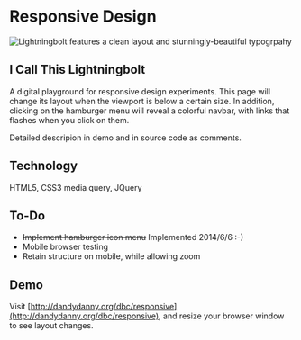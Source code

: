 Responsive Design
=================

![Lightningbolt features a clean layout and stunningly-beautiful typogrpahy](http://i29.photobucket.com/albums/c259/dandydanny/DEV/ResponsiveTest_zps6fe0d430.png)

## I Call This Lightningbolt
A digital playground for responsive design experiments. This page will change its layout when the viewport is below a certain size. In addition, clicking on the hamburger menu will reveal a colorful navbar, with links that flashes when you click on them.

Detailed descripion in demo and in source code as comments.

## Technology
HTML5, CSS3 media query, JQuery


## To-Do
* ~~Implement hamburger icon menu~~ Implemented 2014/6/6 :-)
* Mobile browser testing
* Retain structure on mobile, while allowing zoom

## Demo
Visit [http://dandydanny.org/dbc/responsive](http://dandydanny.org/dbc/responsive), and resize your browser window to see layout changes.
